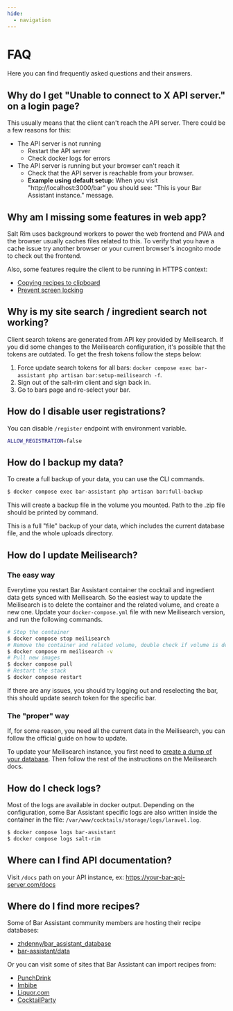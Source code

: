 ```yaml
---
hide:
  - navigation
---
```


# FAQ

Here you can find frequently asked questions and their answers.

## Why do I get "Unable to connect to X API server." on a login page?

This usually means that the client can't reach the API server. There could be a few reasons for this:

- The API server is not running
    - Restart the API server
    - Check docker logs for errors
- The API server is running but your browser can't reach it
    - Check that the API server is reachable from your browser.
    - **Example using default setup:** When you visit "http://localhost:3000/bar" you should see: "This is your Bar Assistant instance." message.

## Why am I missing some features in web app?

Salt Rim uses background workers to power the web frontend and PWA and the browser usually caches files related to this. To verify that you have a cache issue try another browser or your current browser's incognito mode to check out the frontend.

Also, some features require the client to be running in HTTPS context:

- [Copying recipes to clipboard](https://developer.mozilla.org/en-US/docs/Web/API/Clipboard)
- [Prevent screen locking](https://developer.mozilla.org/en-US/docs/Web/API/Screen_Wake_Lock_API)

## Why is my site search / ingredient search not working?

Client search tokens are generated from API key provided by Meilisearch. If you did some changes to the Meilisearch configuration, it's possible that the tokens are outdated. To get the fresh tokens follow the steps below:

1. Force update search tokens for all bars: `docker compose exec bar-assistant php artisan bar:setup-meilisearch -f`.
2. Sign out of the salt-rim client and sign back in.
3. Go to bars page and re-select your bar.

## How do I disable user registrations?

You can disable `/register` endpoint with environment variable.

```bash
ALLOW_REGISTRATION=false
```

## How do I backup my data?

To create a full backup of your data, you can use the CLI commands.

``` bash
$ docker compose exec bar-assistant php artisan bar:full-backup
```

This will create a backup file in the volume you mounted. Path to the .zip file should be printed by command.

This is a full "file" backup of your data, which includes the current database file, and the whole uploads directory.

## How do I update Meilisearch?

### The easy way

Everytime you restart Bar Assistant container the cocktail and ingredient data gets synced with Meilisearch. So the easiest way to update the Meilisearch is to delete the container and the related volume, and create a new one. Update your `docker-compose.yml` file with new Meilisearch version, and run the following commands.

``` bash
# Stop the container
$ docker compose stop meilisearch
# Remove the container and related volume, double check if volume is deleted
$ docker compose rm meilisearch -v
# Pull new images
$ docker compose pull
# Restart the stack
$ docker compose restart
```

If there are any issues, you should try logging out and reselecting the bar, this should update search token for the specific bar.

### The "proper" way

If, for some reason, you need all the current data in the Meilisearch, you can follow the official guide on how to update.

To update your Meilisearch instance, you first need to [create a dump of your database](https://docs.meilisearch.com/learn/cookbooks/docker.html#generating-dumps-and-updating-meilisearch). Then follow the rest of the instructions on the Meilisearch docs.

## How do I check logs?

Most of the logs are available in docker output. Depending on the configuration, some Bar Assistant specific logs are also written inside the container in the file: `/var/www/cocktails/storage/logs/laravel.log`.

``` bash
$ docker compose logs bar-assistant
$ docker compose logs salt-rim
```

## Where can I find API documentation?

Visit `/docs` path on your API instance, ex: https://your-bar-api-server.com/docs

## Where do I find more recipes?

Some of Bar Assistant community members are hosting their recipe databases:

- [zhdenny/bar_assistant_database](https://github.com/zhdenny/bar_assistant_database)
- [bar-assistant/data](https://github.com/bar-assistant/data)

Or you can visit some of sites that Bar Assistant can import recipes from:

- [PunchDrink](https://punchdrink.com/)
- [Imbibe](https://imbibemagazine.com/)
- [Liquor.com](https://www.liquor.com/)
- [CocktailParty](https://cocktailpartyapp.com/)
